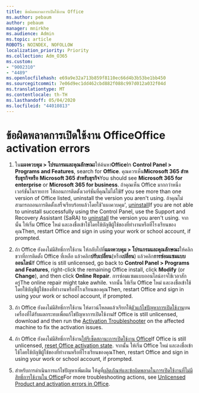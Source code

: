 ```yaml
---
title: ข้อผิดพลาดการเปิดใช้งาน Office
ms.author: pebaum
author: pebaum
manager: mnirkhe
ms.audience: Admin
ms.topic: article
ROBOTS: NOINDEX, NOFOLLOW
localization_priority: Priority
ms.collection: Adm_O365
ms.custom:
- "9002310"
- "4489"
ms.openlocfilehash: e69a9e32a713b859f8110ec66d4b3b53be1bb450
ms.sourcegitcommit: 7e06d9ec1dd462cbd882f088c997d012a032f04d
ms.translationtype: MT
ms.contentlocale: th-TH
ms.lasthandoff: 05/04/2020
ms.locfileid: "44010813"
---
```

# <a name="office-activation-errors"></a><span data-ttu-id="eda69-102">ข้อผิดพลาดการเปิดใช้งาน Office</span><span class="sxs-lookup"><span data-stu-id="eda69-102">Office activation errors</span></span>

1. <span data-ttu-id="eda69-103">ใน**แผงควบคุม > โปรแกรมและคุณลักษณะ**ให้ค้นหา**Office**</span><span class="sxs-lookup"><span data-stu-id="eda69-103">In **Control Panel > Programs and Features**, search for **Office**.</span></span> <span data-ttu-id="eda69-104">คุณควรเห็น**Microsoft 365 สําหรับธุรกิจหรือ** **Microsoft 365 สําหรับธุรกิจ**</span><span class="sxs-lookup"><span data-stu-id="eda69-104">You should see **Microsoft 365 for enterprise** or **Microsoft 365 for business**.</span></span> <span data-ttu-id="eda69-105">ถ้าคุณเห็น Office มากกว่าหนึ่งเวอร์ชันในรายการ ให้ถอนการติดตั้งเวอร์ชันที่คุณไม่ได้ใช้</span><span class="sxs-lookup"><span data-stu-id="eda69-105">If you see more than one version of Office listed, uninstall the version you aren't using.</span></span> <span data-ttu-id="eda69-106">ถ้าคุณไม่สามารถถอนการติดตั้งเสร็จเรียบร้อยแล้วโดยใช้'แผงควบคุม', [uninstall](https://aka.ms/SARA-OfficeUninstall-Alchemy)</span><span class="sxs-lookup"><span data-stu-id="eda69-106">If you are not able to uninstall successfully using the Control Panel, use the Support and Recovery Assistant (SaRA) to [uninstall](https://aka.ms/SARA-OfficeUninstall-Alchemy) the version you aren't using.</span></span> <span data-ttu-id="eda69-107">จากนั้น ให้เริ่ม Office ใหม่ และลงชื่อเข้าใช้โดยใช้บัญชีผู้ใช้ของที่ทํางานหรือที่โรงเรียนของคุณ</span><span class="sxs-lookup"><span data-stu-id="eda69-107">Then, restart Office and sign in using your work or school account, if prompted.</span></span> 

2. <span data-ttu-id="eda69-108">ถ้า Office ยังคงไม่มีสิทธิ์การใช้งาน ให้กลับไปที่**แผงควบคุม > โปรแกรมและคุณลักษณะ**ให้คลิกขวาที่การติดตั้ง Office ที่เหลือ แล้วคลิก**ปรับเปลี่ยน**(หรือ**เปลี่ยน**) แล้วคลิก**การซ่อมแซมแบบออนไลน์**</span><span class="sxs-lookup"><span data-stu-id="eda69-108">If Office is still unlicensed, go back to **Control Panel > Programs and Features**, right-click the remaining Office install, click **Modify** (or **Change**), and then click **Online Repair**.</span></span> <span data-ttu-id="eda69-109">การซ่อมแซมแบบออนไลน์อาจใช้เวลาสักครู่</span><span class="sxs-lookup"><span data-stu-id="eda69-109">The online repair might take awhile.</span></span> <span data-ttu-id="eda69-110">จากนั้น ให้เริ่ม Office ใหม่ และลงชื่อเข้าใช้โดยใช้บัญชีผู้ใช้ของที่ทํางานหรือที่โรงเรียนของคุณ</span><span class="sxs-lookup"><span data-stu-id="eda69-110">Then, restart Office and sign in using your work or school account, if prompted.</span></span> 

3. <span data-ttu-id="eda69-111">ถ้า Office ยังคงไม่มีสิทธิ์การใช้งาน ให้ดาวน์โหลดแล้วเรียกใช้[ตัวแก้ไขปัญหาการเปิดใช้งาน](https://aka.ms/SARA-OfficeActivation-Alchemy)บนเครื่องที่ได้รับผลกระทบเพื่อแก้ไขปัญหาการเปิดใช้งาน</span><span class="sxs-lookup"><span data-stu-id="eda69-111">If Office is still unlicensed, download and then run the [Activation Troubleshooter](https://aka.ms/SARA-OfficeActivation-Alchemy) on the affected machine to fix the activation issues.</span></span> 

4. <span data-ttu-id="eda69-112">ถ้า Office ยังคงไม่มีสิทธิ์การใช้งาน[ให้รีเซ็ตสถานะการเปิดใช้งาน Office](https://docs.microsoft.com/office365/troubleshoot/activation/reset-office-365-proplus-activation-state)</span><span class="sxs-lookup"><span data-stu-id="eda69-112">If Office is still unlicensed, [reset Office activation state](https://docs.microsoft.com/office365/troubleshoot/activation/reset-office-365-proplus-activation-state).</span></span> <span data-ttu-id="eda69-113">จากนั้น ให้เริ่ม Office ใหม่ และลงชื่อเข้าใช้โดยใช้บัญชีผู้ใช้ของที่ทํางานหรือที่โรงเรียนของคุณ</span><span class="sxs-lookup"><span data-stu-id="eda69-113">Then, restart Office and sign in using your work or school account, if prompted.</span></span>  

5. <span data-ttu-id="eda69-114">สําหรับการดําเนินการแก้ไขปัญหาเพิ่มเติม ให้ดูที่[ผลิตภัณฑ์และข้อผิดพลาดในการเปิดใช้งานที่ไม่มีสิทธิ์การใช้งานใน Office](https://support.office.com/article/unlicensed-product-and-activation-errors-in-office-0d23d3c0-c19c-4b2f-9845-5344fedc4380)</span><span class="sxs-lookup"><span data-stu-id="eda69-114">For more troubleshooting actions, see [Unlicensed Product and activation errors in Office](https://support.office.com/article/unlicensed-product-and-activation-errors-in-office-0d23d3c0-c19c-4b2f-9845-5344fedc4380).</span></span>
